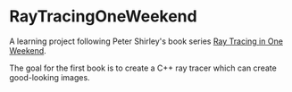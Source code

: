 # RayTracingOneWeekend

A learning project following Peter Shirley's book series [Ray Tracing in One Weekend](https://github.com/RayTracing/raytracing.github.io).

The goal for the first book is to create a C++ ray tracer which can create good-looking images.
